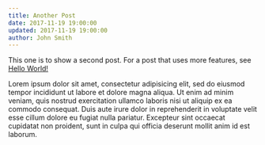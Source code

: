 ```yaml
---
title: Another Post
date: 2017-11-19 19:00:00
updated: 2017-11-19 19:00:00
author: John Smith
---
```


This one is to show a second post. For a post that uses more features, see [Hello World!](/blog/hello-world/)

Lorem ipsum dolor sit amet, consectetur adipisicing elit, sed do eiusmod tempor incididunt ut labore et dolore magna aliqua. Ut enim ad minim veniam, quis nostrud exercitation ullamco laboris nisi ut aliquip ex ea commodo consequat. Duis aute irure dolor in reprehenderit in voluptate velit esse cillum dolore eu fugiat nulla pariatur. Excepteur sint occaecat cupidatat non proident, sunt in culpa qui officia deserunt mollit anim id est laborum.
